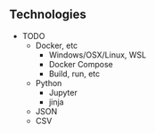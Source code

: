 ## Technologies

- TODO
  - Docker, etc
    - Windows/OSX/Linux, WSL
    - Docker Compose
    - Build, run, etc
  - Python
    - Jupyter
    - jinja
  - JSON
  - CSV
